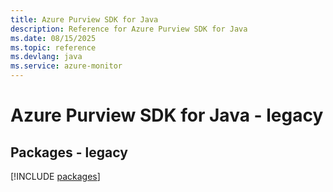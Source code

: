 ```yaml
---
title: Azure Purview SDK for Java
description: Reference for Azure Purview SDK for Java
ms.date: 08/15/2025
ms.topic: reference
ms.devlang: java
ms.service: azure-monitor
---
```

# Azure Purview SDK for Java - legacy
## Packages - legacy
[!INCLUDE [packages](purview-index.md)]